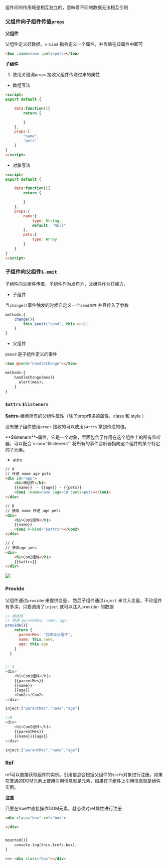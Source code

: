 组件间的作用域是相互独立的，意味着不同的数据无法相互引用

### 父组件向子组件传值`props`

**父组件**

父组件定义好数据。`v-bind` 指令定义一个属性，并传值在该属性中即可

```html
<Son :name=name :pets=pets></Son>
```

**子组件**

1. 使用关键词`props` 接收父组件传递过来的属性

- 数组写法

```html
<script>
export default {

    data:function(){
        return {

        }
    },
    props:[
        "name",
        "pets"
    ]
}
</script>
```

- 对象写法

```html
<script>
export default {

    data:function(){
        return {

        }
    },
    props:{
        name:{
            type: String,
            default: "Null"
        },
        pets:{
            type: Array
        }
    }
}
</script>
```

### 子组件向父组件`$.emit`

子组件向父组件传值，子组件作为发布方，父组件作为订阅方。

- 子组件

当`change()`事件触发的时候自定义一个`send事件` 并且传入了参数

```js
methods:{
    change(){
    	this.$emit("send", this.mes);
    }
}
```

- 父组件

`@send` 是子组件定义的事件

```html
<Son @send="handleChange"></Son>

methods:{
    handleChange(mes){
      alert(mes);
    }
}
```

### `$attrs` `$listeners`

**$attrs**–继承所有的父组件属性（除了prop传递的属性、class 和 style ）

没有被子组件使用`props` 接收的可以使用`$attrs` 拿到传递的值。

**$listeners**–属性，它是一个对象，里面包含了作用在这个组件上的所有监听器，可以配合`v-on=”$listeners”` 将所有的事件监听器指向这个组件的某个特定的子元素。

- attrs

```html
// A
// 传递 name age pets
<div id="app">
    <h1>根组件</h1>
    {{name}}  - {{age}} - {{pets}}
    <Com1 :name=name :age=18 :pets=pets></Com1>
</div>

// B
// 接收 name 传递 age pets
<div>
    <h1>Com1组件</h1>
    {{name}}
    <Com2 v-bind="$attrs"></Com2>
</div>

// C
// 接收age pets
<div>
    <h1>Com2组件</h1>
    {{$attrs}}
</div>
```

![](http://itaolaity.com/20191109122653.png)

### Provide

父组件通过`provider`来提供变量， 然后子组件通过`inject` 来注入变量。不论组件有多深，只要调用了`inject` 就可以注入`provider` 的数据

```js
// 根组件
// 传递 parentMes, name, age
provide(){
    return {
      parentMes: "我来自父组件",
      name: this.name,
      age: this.age
    }
  }


// A
<div>
    <h1>Com1组件</h1>
	{{parentMes}}
	{{name}}
	{{age}}
	<Com2></Com2>
</div>

inject:["parentMes","name","age"]

//B
<div>
    <h1>Com2组件</h1>
	{{parentMes}}
	{{name}}{{age}}
</div>

inject:["parentMes","name","age"]
```

### Ref

ref可以直接获取组件的实例。引用信息会根据父组件的`$refs`对象进行注册。如果在普通的DOM元素上使用引用信息就是元素，如果在子组件上引用信息就是组件实例。

**注意**

只要在Vue中直接操作DOM元素，就必须对ref属性进行注册

```html
<div class="box" ref="box">

</div>


mounted(){
	console.log(this.$refs.box);
}

>>> <div class="box"></div>
```

